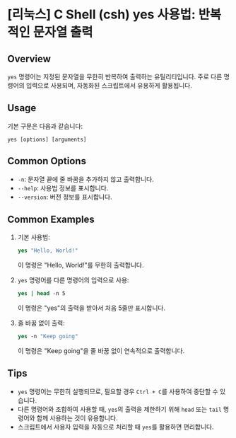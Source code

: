 # [리눅스] C Shell (csh) yes 사용법: 반복적인 문자열 출력

## Overview
`yes` 명령어는 지정된 문자열을 무한히 반복하여 출력하는 유틸리티입니다. 주로 다른 명령어의 입력으로 사용되며, 자동화된 스크립트에서 유용하게 활용됩니다.

## Usage
기본 구문은 다음과 같습니다:
```
yes [options] [arguments]
```

## Common Options
- `-n`: 문자열 끝에 줄 바꿈을 추가하지 않고 출력합니다.
- `--help`: 사용법 정보를 표시합니다.
- `--version`: 버전 정보를 표시합니다.

## Common Examples
1. 기본 사용법:
   ```csh
   yes "Hello, World!"
   ```
   이 명령은 "Hello, World!"를 무한히 출력합니다.

2. `yes` 명령어를 다른 명령어의 입력으로 사용:
   ```csh
   yes | head -n 5
   ```
   이 명령은 "yes"의 출력을 받아서 처음 5줄만 표시합니다.

3. 줄 바꿈 없이 출력:
   ```csh
   yes -n "Keep going"
   ```
   이 명령은 "Keep going"을 줄 바꿈 없이 연속적으로 출력합니다.

## Tips
- `yes` 명령어는 무한히 실행되므로, 필요할 경우 `Ctrl + C`를 사용하여 중단할 수 있습니다.
- 다른 명령어와 조합하여 사용할 때, `yes`의 출력을 제한하기 위해 `head` 또는 `tail` 명령어와 함께 사용하는 것이 유용합니다.
- 스크립트에서 사용자 입력을 자동으로 처리할 때 `yes`를 활용하면 편리합니다.